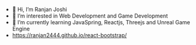 - 👋 Hi, I’m Ranjan Joshi
- 👀 I’m interested in Web Development and Game Development
- 🌱 I’m currently learning JavaSpring, Reactjs, Threejs and Unreal Game Engine
- https://ranjan2444.github.io/react-bootstrap/

<!---
Ranjan2444/Ranjan2444 is a ✨ special ✨ repository because its `README.md` (this file) appears on your GitHub profile.
You can click the Preview link to take a look at your changes.
--->
